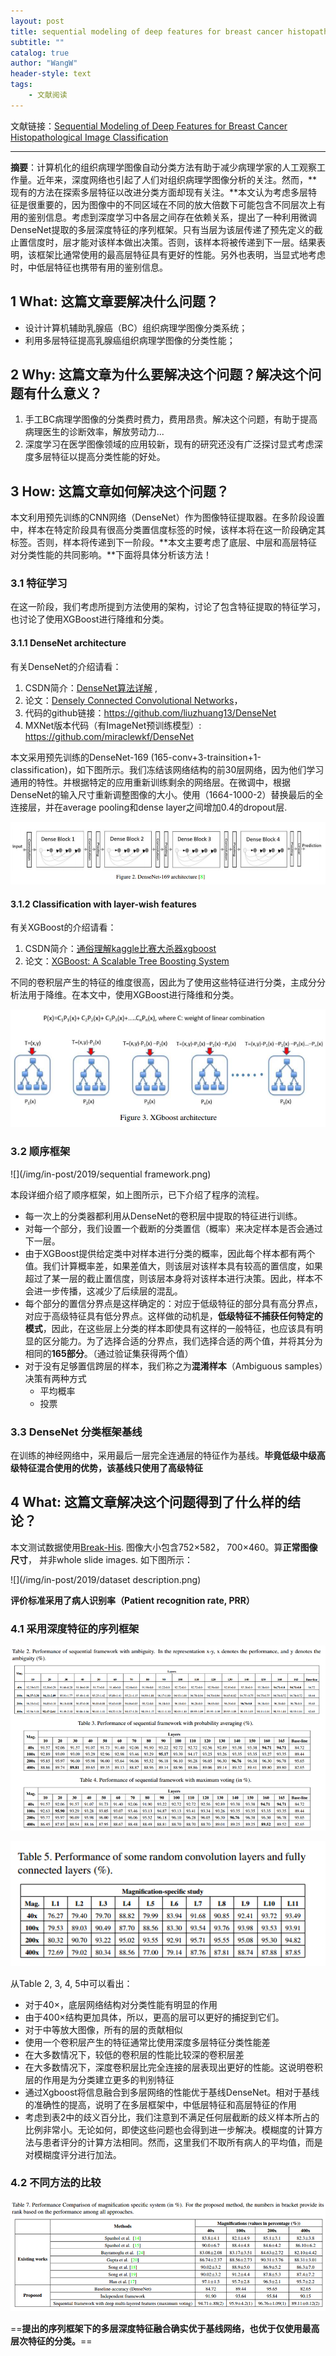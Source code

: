 ```yaml
---
layout: post
title: sequential modeling of deep features for breast cancer histopathological image classification 论文阅读
subtitle: ""
catalog: true
author: "WangW"
header-style: text
tags: 
    - 文献阅读
---
```


文献链接：[Sequential Modeling of Deep Features for Breast Cancer Histopathological
Image Classification](http://openaccess.thecvf.com/content_cvpr_2018_workshops/papers/w44/Gupta_Sequential_Modeling_of_CVPR_2018_paper.pdf)

---

**摘要**：计算机化的组织病理学图像自动分类方法有助于减少病理学家的人工观察工作量。近年来，深度网络也引起了人们对组织病理学图像分析的关注。然而，**现有的方法在探索多层特征以改进分类方面却现有关注。**本文认为考虑多层特征是很重要的，因为图像中的不同区域在不同的放大倍数下可能包含不同层次上有用的鉴别信息。考虑到深度学习中各层之间存在依赖关系，提出了一种利用微调DenseNet提取的多层深度特征的序列框架。<!--break-->只有当层为该层传递了预先定义的截止置信度时，层才能对该样本做出决策。否则，该样本将被传递到下一层。结果表明，该框架比通常使用的最高层特征具有更好的性能。另外也表明，当显式地考虑时，中低层特征也携带有用的鉴别信息。

## 1 What: 这篇文章要解决什么问题？

- 设计计算机辅助乳腺癌（BC）组织病理学图像分类系统；
- 利用多层特征提高乳腺癌组织病理学图像的分类性能；

## 2 Why: 这篇文章为什么要解决这个问题？解决这个问题有什么意义？

1. 手工BC病理学图像的分类费时费力，费用昂贵。解决这个问题，有助于提高病理医生的诊断效率，解放劳动力...
2. 深度学习在医学图像领域的应用较新，现有的研究还没有广泛探讨显式考虑深度多层特征以提高分类性能的好处。

## 3 How: 这篇文章如何解决这个问题？

本文利用预先训练的CNN网络（DenseNet）作为图像特征提取器。在多阶段设置中，样本在特定阶段具有很高分类置信度标签的时候，该样本将在这一阶段确定其标签。否则，样本将传递到下一阶段。**本文主要考虑了底层、中层和高层特征对分类性能的共同影响。**下面将具体分析该方法！

### 3.1 特征学习

在这一阶段，我们考虑所提到方法使用的架构，讨论了包含特征提取的特征学习，也讨论了使用XGBoost进行降维和分类。

#### 3.1.1 DenseNet architecture

有关DenseNet的介绍请看：

1. CSDN简介：[DenseNet算法详解](https://blog.csdn.net/u014380165/article/details/75142664) , 
2. 论文：[Densely Connected Convolutional Networks](https://arxiv.org/pdf/1608.06993.pdf)，
3. 代码的github链接：<https://github.com/liuzhuang13/DenseNet> 
4. MXNet版本代码（有ImageNet预训练模型）: <https://github.com/miraclewkf/DenseNet> 

本文采用预先训练的DenseNet-169 (165-conv+3-trainsition+1-classification)，如下图所示。我们冻结该网络结构的前30层网络，因为他们学习通用的特性。并根据特定的应用重新训练剩余的网络层。在微调中，根据DenseNet的输入尺寸重新调整图像的大小。使用（1664-1000-2）替换最后的全连接层，并在average pooling和dense layer之间增加0.4的dropout层.

![DenseNet-169](/img/in-post/2019/DenseNet.png)

#### 3.1.2 Classification with layer-wish features

有关XGBoost的介绍请看：

1. CSDN简介：[通俗理解kaggle比赛大杀器xgboost](https://blog.csdn.net/v_july_v/article/details/81410574)
2. 论文：[XGBoost: A Scalable Tree Boosting System](https://www.kdd.org/kdd2016/papers/files/rfp0697-chenAemb.pdf)

不同的卷积层产生的特征的维度很高，因此为了使用这些特征进行分类，主成分分析法用于降维。在本文中，使用XGBoost进行降维和分类。

![XGBoost](/img/in-post/2019/XGBoost.png)

### 3.2 顺序框架

![](/img/in-post/2019/sequential framework.png)

本段详细介绍了顺序框架，如上图所示，已下介绍了程序的流程。

- 每一次上的分类器都利用从DenseNet的卷积层中提取的特征进行训练。
- 对每一个部分，我们设置一个截断的分类置信（概率）来决定样本是否会通过下一层。
- 由于XGBoost提供给定类中对样本进行分类的概率，因此每个样本都有两个值。我们计算概率差，如果差值大，则该层对该样本具有较高的置信度，如果超过了某一层的截止置信度，则该层本身将对该样本进行决策。因此，样本不会进一步传播，这减少了后续层的混乱。
- 每个部分的置信分界点是这样确定的：对应于低级特征的部分具有高分界点，对应于高级特征具有低分界点。这样做的动机是，**低级特征不捕获任何特定的模式**，因此，在这些层上分类的样本即使具有这样的一般特征，也应该具有明显的区分能力。为了选择合适的分界点，我们选择合适的两个值，并将其分为相同的**165部分**。（通过验证集获得两个值）
- 对于没有足够置信跨层的样本，我们称之为**混淆样本**（Ambiguous samples）决策有两种方式
  - 平均概率
  - 投票

### 3.3 DenseNet 分类框架基线

在训练的神经网络中，采用最后一层完全连通层的特征作为基线。**毕竟低级中级高级特征混合使用的优势，该基线只使用了高级特征**

## 4 What: 这篇文章解决这个问题得到了什么样的结论？

本文测试数据使用[Break-His](https://www.researchgate.net/profile/Fabio_Spanhol/publication/283513314_A_Dataset_for_Breast_Cancer_Histopathological_Image_Classification/links/5768680208aef6cdf9b4067d/A-Dataset-for-Breast-Cancer-Histopathological-Image-Classification.pdf). 图像大小包含752×582， 700×460。算**正常图像尺寸**， 并非whole slide images. 如下图所示：

![](/img/in-post/2019/dataset description.png)

**评价标准采用了病人识别率（Patient recognition rate, PRR）**

### 4.1 采用深度特征的序列框架

![](/img/in-post/2019/result1.png)

![](/img/in-post/2019/result2.png)

从Table 2, 3, 4, 5中可以看出：

- 对于40×，底层网络结构对分类性能有明显的作用
- 由于400×结构更加具体，所以，更高的层可以更好的捕捉到它们。
- 对于中等放大图像，所有的层的贡献相似
- 使用一个卷积层产生的特征通常比使用深度多层特征分类性能差
- 在大多数情况下，较低的卷积层的性能比较深的卷积层差
- 在大多数情况下，深度卷积层比完全连接的层表现出更好的性能。这说明卷积层的作用是为分类建立更多的判别特征
- 通过Xgboost将信息融合到多层网络的性能优于基线DenseNet。相对于基线的准确性的提高，说明了在多层框架中，中低层特征和高层特征的作用
- 考虑到表2中的歧义百分比，我们注意到不满足任何层截断的歧义样本所占的比例非常小。无论如何，即使这些问题也会得到进一步解决。模糊度的计算方法与患者评分的计算方法相同。然而，这里我们不取所有病人的平均值，而是对模糊度评分进行加法。

### 4.2 不同方法的比较

![](/img/in-post/2019/result3.png)

==**提出的序列框架下的多层深度特征融合确实优于基线网络，也优于仅使用最高层次特征的分类。**==

